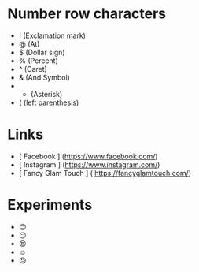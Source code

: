 # Number row characters

- ! (Exclamation mark)
- @ (At)
- $ (Dollar sign)
- % (Percent)
- ^ (Caret)
- & (And Symbol)
- * (Asterisk)
- ( (left parenthesis)

# Links
- [ Facebook ] (https://www.facebook.com/)
- [ Instagram ] (https://www.instagram.com/)
- [ Fancy Glam Touch ] ( https://fancyglamtouch.com/)


# Experiments

-  :blush:
-  :smirk:
-  :heart_eyes:
-  :relaxed:
-  :sweat:

